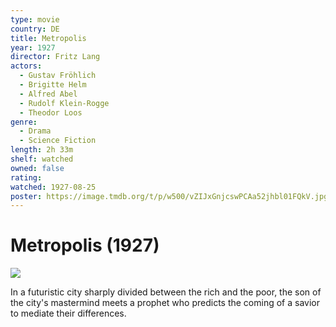 ```yaml
---
type: movie
country: DE
title: Metropolis
year: 1927
director: Fritz Lang
actors:
  - Gustav Fröhlich
  - Brigitte Helm
  - Alfred Abel
  - Rudolf Klein-Rogge
  - Theodor Loos
genre:
  - Drama
  - Science Fiction
length: 2h 33m
shelf: watched
owned: false
rating:
watched: 1927-08-25
poster: https://image.tmdb.org/t/p/w500/vZIJxGnjcswPCAa52jhbl01FQkV.jpg
---
```


# Metropolis (1927)

![](https://image.tmdb.org/t/p/w500/vZIJxGnjcswPCAa52jhbl01FQkV.jpg)

In a futuristic city sharply divided between the rich and the poor, the son of the city's mastermind meets a prophet who predicts the coming of a savior to mediate their differences.